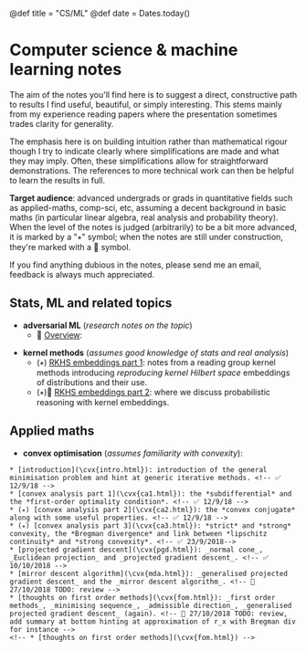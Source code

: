 @def title = "CS/ML"
@def date = Dates.today()

# Computer science & machine learning notes

The aim of the notes you'll find here is to suggest a direct, constructive path to results I find useful, beautiful, or simply interesting.
This stems mainly from my experience reading papers where the presentation sometimes trades clarity for generality.

The emphasis here is on building intuition rather than mathematical rigour though I try to indicate clearly where simplifications are made and what they may imply.
Often, these simplifications allow for straightforward demonstrations.
The references to more technical work can then be helpful to learn the results in full.

**Target audience**: advanced undergrads or grads in quantitative fields such as applied-maths, comp-sci, etc, assuming a decent background in basic maths (in particular linear algebra, real analysis and probability theory).
When the level of the notes is judged (arbitrarily) to be a bit more advanced, it is marked by a "⭒" symbol; when the notes are still under construction, they're marked with a 👷 symbol.

If you find anything dubious in the notes, please send me an email, feedback is always much appreciated.

<!-- TODO
Once a bit clearer, think of a way to explain what exactly is kept here and how to navigate it otherwise might pile up quite quickly
-->

## Stats, ML and related topics

<!--
* **notes on approximated bayesian inference** (*assumes knowledge of the bayesian framework, familiarity with the exponential family and convex optimisation*)
    * [introduction](/pub/csml/abi/intro.html): 🚫🚫🚫🚫 (ongoing) + discussion of whether it's a good idea + setup for experiments discussed here + references //
        - http://www.orchid.ac.uk/eprints/40/1/fox_vbtut.pdf
        -
    * [exponential family and convexity part 1](/pub/csml/abi/ef-cvx1.html): 🚫🚫🚫🚫 (ongoing)
    * [exponential family and convexity part 2](/pub/csml/abi/ef-cvx2.html): 🚫🚫🚫🚫 (ongoing)
    * [online bayesian learning and assumed density filtering](/pub/csml/abi/obl-adf.html): 🚫🚫🚫🚫 (ongoing)
    * [expectation propagation](/pub/csml/abi/ep.html): 🚫🚫🚫🚫 (ongoing)
    * (⭒) [EP and distributed bayesian inference part 1](/pub/csml/abi/ep-dbi1.html): 🚫🚫🚫🚫 (ongoing)
    * (⭒) [EP and distributed bayesian inference part 1](/pub/csml//abi/ep-dbi2.html): 🚫🚫🚫🚫 (ongoing)
    * (⭒) [EP and distributed bayesian inference part 2](/pub/csml//abi/ep-dbi2.html): 🚫🚫🚫🚫 (ongoing) natural parameter space update, links with SMS
    * (⭒) [EP and distributed bayesian inference part 3](/pub/csml//abi/ep-dbi3.html): 🚫🚫🚫🚫 (ongoing) mean parameter space
    * (⭒) [EP and distributed bayesian inference part 4](/pub/csml//abi/ep-dbi4.html): 🚫🚫🚫🚫 (ongoing) ep energy perspective
    * (⭒) [EP and distributed bayesian inference part 5](/pub/csml//abi/ep-dbi5.html): 🚫🚫🚫🚫 (ongoing) mirror descent for ep energy
-->

* **adversarial ML** (*research notes on the topic*)
    * 👷 [Overview](/pub/csml/advml/overview.html):
    <!-- * 👷 [Robust stats](/pub/aml/robust-stats.html): -->

<!-- 🍺 * *notes on inference on graphical models* -->

* **kernel methods** (*assumes good knowledge of stats and real analysis*)
    * (⭒) [RKHS embeddings part 1](/pub/csml/rkhs/intro-rkhs1.html): notes from a reading group kernel methods introducing *reproducing kernel Hilbert space* embeddings of distributions and their use.
    * (⭒)👷 [RKHS embeddings part 2](/pub/csml/rkhs/intro-rkhs2.html): where we discuss probabilistic reasoning with kernel embeddings.

## Applied maths

* **convex optimisation** (*assumes familiarity with convexity*):  
<!--
NOTE TODO:
    - harmonise presentation, include a brief overview of each page at top, and summary linking to rest.
-->
    * [introduction](\cvx{intro.html}): introduction of the general minimisation problem and hint at generic iterative methods. <!-- ✅ 12/9/18 -->
    * [convex analysis part 1](\cvx{ca1.html}): the *subdifferential* and the *first-order optimality condition*. <!-- ✅ 12/9/18 -->
    * (⭒) [convex analysis part 2](\cvx{ca2.html}): the *convex conjugate* along with some useful properties. <!-- ✅ 12/9/18 -->
    * (⭒) [convex analysis part 3](\cvx{ca3.html}): *strict* and *strong* convexity, the *Bregman divergence* and link between *lipschitz continuity* and *strong convexity*. <!-- ✅ 23/9/2018-->
    * [projected gradient descent](\cvx{pgd.html}): _normal cone_, _Euclidean projection_ and _projected gradient descent_. <!-- ✅ 10/10/2018 -->
    * [mirror descent algorithm](\cvx{mda.html}): _generalised projected gradient descent_ and the _mirror descent algorithm_. <!-- 🚫 27/10/2018 TODO: review -->
    * [thoughts on first order methods](\cvx{fom.html}): _first order methods_, _minimising sequence_, _admissible direction_, _generalised projected gradient descent_ (again). <!-- 🚫 27/10/2018 TODO: review, add summary at bottom hinting at approximation of r_x with Bregman div for instance -->
    <!-- * [thoughts on first order methods](\cvx{fom.html}) -->

<!-- 🍺
* *notes on Krylov subspace methods*
    * conjugate gradient
-->
<!-- 🍺 * *notes on matrix theory* -->

<!-- 🍺  **unsorted**
* woodbury formula, link in rkhs part 1 -->

